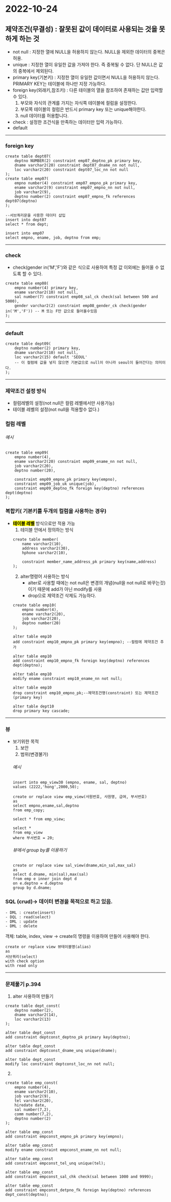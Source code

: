 2022-10-24
================================
## 제약조건(무결성) : 잘못된 값이 데이터로 사용되는 것을 못하게 하는 것
- not null : 지정한 열에 NULL을 허용하지 않는다. NULL을 제외한 데이터의 중복은 허용.
- unique : 지정한 열이 유일한 값을 가져야 한다. 즉 중복될 수 없다. 단 NULL은 값의 중복에서 제외된다.
- primary key(기본키) : 지정한 열이 유일한 값이면서 NULL을 허용하지 않는다. PRIMARY KEY는 테이블에 하나만 지정 가능하다.
- foreign key(외래키,참조키) : 다른 테이블의 열을 참조하여 존재하는 값만 입력할 수 있다.
    1. 부모와 자식의 관계를 가지는 자식쪽 테이블에 컬럼을 설정한다.
    2. 부모쪽 테이블의 컬럼은 반드시 primary key 또는 unique해야한다.
    3. null 데이터를 허용합니다.
- check : 설정한 조건식을 만족하는 데이터만 입력 가능하다.
- default 

-------------------------------------------
### foreign key
```
create table dept07(
    deptno NUMBER(2) constraint emp07_deptno_pk primary key,
    dname varchar2(20) constraint dept07_dname_nn not null,
    loc varchar2(20) constraint dept07_loc_nn not null
);
create table emp07(
    empno number(4) constraint emp07_empno_pk primary key,
    ename varchar2(9) constraint emp07_empno_nn not null,
    job varchar2(9),
    deptno number(2) constraint emp07_empno_fk references dept07(deptno)
);

--서브쿼리문을 사용한 데이터 삽입
insert into dept07
select * from dept;

insert into emp07
select empno, ename, job, deptno from emp;
```

-----------------------------------------------
### check
- check(gender in('M','F')와 같은 식으로 사용하여 특정 값 이외에는 들어올 수 없도록 할 수 있다.
```
create table emp08(
    empno number(4) primary key,
    ename varchar2(10) not null, 
    sal number(7) constraint emp08_sal_ck check(sal between 500 and 5000),
    gender varchar2(2) constraint emp08_gender_ck check(gender in('M','F')) -- M 또는 F만 값으로 들어올수있음
);
```

----------------------------------
### default 
```
create table dept09(
    deptno number(2) primary key,
    dname varchar2(10) not null,
    loc varchar2(15) default 'SEOUL' 
    -- 이 컬럼에 값을 넣지 않으면 기본값으로 null이 아니라 seoul이 들어간다는 의미이다.
);
```
--------------------------------------------------------------
### 제약조건 설정 방식
- 컬럼레벨의 설정(not null은 컬럼 레벨에서만 사용가능)
- 테이블 레벨의 설정(not null을 적용할수 없다.)

### 컬럼 레벨
###### 예시
```
create table emp09(
    empno number(4),
    ename varchar2(20) constraint emp09_ename_nn not null,
    job varchar2(20),
    deptno number(20),
    
    constraint emp09_empno_pk primary key(empno),
    constraint emp09_job_uk unique(job),
    constraint emp09_deptno_fk foreign key(deptno) references dept(deptno)
);
```

### 복합키( 기본키를 두개의 컬럼을 사용하는 경우)
- <mark>**테이블 레벨**</mark> 방식으로만 적용 가능
    1. 테이블 안에서 정의하는 방식
    ```
    create table member(
        name varchar2(10),
        address varchar2(30),
        hphone varchar2(10),
    
        constraint member_name_address_pk primary key(name,address)
    );
    ```
    2. alter명령어 사용하는 방식
        - alter로 사용할 때에는 not null은 변경의 개념(null을 not null로 바꾸는것)이기 때문에   add가 아닌 modify를 사용
        - drop으로 제약조건 삭제도 가능하다.
    ```
    create table emp10( 
        empno number(4),
        ename varchar2(20),
        job varchar2(20),
        deptno number(20)
    );

    alter table emp10
    add constraint emp10_empno_pk primary key(empno); --컬럼에 제약조건 추가

    alter table emp10
    add constraint emp10_empno_fk foreign key(deptno) references dept(deptno);

    alter table emp10
    modify ename constraint emp10_ename_nn not null;

    alter table emp10
    drop constraint emp10_empno_pk;--제약조건명(constraint) 또는 제약조건(primary key)

    alter table dept10
    drop primary key cascade;
    ```
----------------------------
### 뷰
- 보기위한 목적
    1. 보안
    2. 범위(변경불가)
    ###### 예시
    ```
    insert into emp_view30 (empno, ename, sal, deptno)
    values (2222,'hong',2000,50);

    create or replace view emp_view(사원번호, 사원명, 급여, 부서번호)
    as
    select empno,ename,sal,deptno
    from emp_copy;

    select * from emp_view;

    select *
    from emp_view
    where 부서번호 = 20;
    ```
    ###### 뷰에서 group by를 이용하기
    ```
    create or replace view sal_view(dname,min_sal,max_sal)
    as
    select d.dname, min(sal),max(sal) 
    from emp e inner join dept d
    on e.deptno = d.deptno 
    group by d.dname;
    ```

### SQL (crud)-> 데이터 변경을 목적으로 하고 있음.
    - DML : create(insert)
    - DQL : read(select)
    - DML : update
    - DML : delete

객체: table, index, view -> create의 명령을 이용하여 만들어 사용해야 한다.
```
create or replace view 뷰테이블명(alias)
as
서브쿼리(select)
with check option
with read only
```
-------------------------
### 문제풀기 p.394

1. alter 사용하여 만들기
```
create table dept_const(
    deptno number(2),
    dname varchar2(14),
    loc varchar2(13)
);

alter table dept_const 
add constraint deptconst_deptno_pk primary key(deptno);

alter table dept_const 
add constraint deptconst_dname_unq unique(dname);

alter table dept_const 
modify loc constraint deptconst_loc_nn not null;
```
2. 
```
create table emp_const( 
    empno number(4),
    ename varchar2(10),
    job varchar2(9),
    tel varchar2(20),
    hiredate date,
    sal number(7,2),
    comm number(7,2),
    deptno number(2)
);

alter table emp_const
add constraint empconst_empno_pk primary key(empno);

alter table emp_const
modify ename constraint empconst_ename_nn not null;

alter table emp_const
add constraint empconst_tel_unq unique(tel);

alter table emp_const
add constraint empconst_sal_chk check(sal between 1000 and 9999);

alter table emp_const
add constraint empconst_detpno_fk foreign key(deptno) references dept_const(deptno);
```